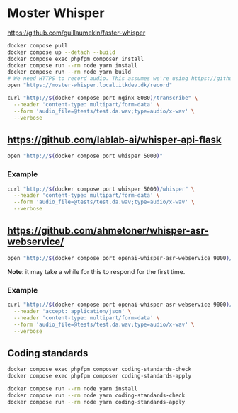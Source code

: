 # Moster Whisper

<https://github.com/guillaumekln/faster-whisper>

```sh
docker compose pull
docker compose up --detach --build
docker compose exec phpfpm composer install
docker compose run --rm node yarn install
docker compose run --rm node yarn build
# We need HTTPS to record audio. This assumes we're using https://github.com/itk-dev/devops_itkdev-docker.
open "https://moster-whisper.local.itkdev.dk/record"
```

```sh
curl "http://$(docker compose port nginx 8080)/transcribe" \
  --header 'content-type: multipart/form-data' \
  --form 'audio_file=@tests/test.da.wav;type=audio/x-wav' \
  --verbose
```

## <https://github.com/lablab-ai/whisper-api-flask>

```sh
open "http://$(docker compose port whisper 5000)"
```

### Example

```sh
curl "http://$(docker compose port whisper 5000)/whisper" \
  --header 'content-type: multipart/form-data' \
  --form 'audio_file=@tests/test.da.wav;type=audio/x-wav' \
  --verbose
```

## <https://github.com/ahmetoner/whisper-asr-webservice/>

```sh
open "http://$(docker compose port openai-whisper-asr-webservice 9000)/docs"
```

**Note**: it may take a while for this to respond for the first time.

### Example

```sh
curl "http://$(docker compose port openai-whisper-asr-webservice 9000)/asr?task=transcribe&encode=true&output=txt" \
  --header 'accept: application/json' \
  --header 'content-type: multipart/form-data' \
  --form 'audio_file=@tests/test.da.wav;type=audio/x-wav' \
  --verbose
```

## Coding standards

```sh
docker compose exec phpfpm composer coding-standards-check
docker compose exec phpfpm composer coding-standards-apply
```

```sh
docker compose run --rm node yarn install
docker compose run --rm node yarn coding-standards-check
docker compose run --rm node yarn coding-standards-apply
```
